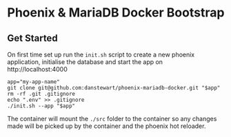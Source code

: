 # Phoenix & MariaDB Docker Bootstrap

## Get Started
On first time set up run the `init.sh` script to create a new phoenix application, initialise the database and start the app on http://localhost:4000
```shell
app="my-app-name"
git clone git@github.com:danstewart/phoenix-mariadb-docker.git "$app"
rm -rf .git .gitignore
echo ".env" >> .gitignore
./init.sh --app "$app"
```

The container will mount the `./src` folder to the container so any changes made will be picked up by the container and the phoenix hot reloader.  
